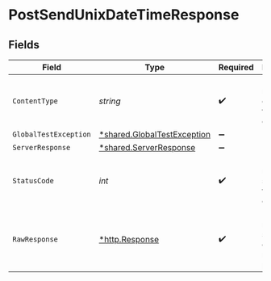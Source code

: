 # PostSendUnixDateTimeResponse


## Fields

| Field                                                                            | Type                                                                             | Required                                                                         | Description                                                                      |
| -------------------------------------------------------------------------------- | -------------------------------------------------------------------------------- | -------------------------------------------------------------------------------- | -------------------------------------------------------------------------------- |
| `ContentType`                                                                    | *string*                                                                         | :heavy_check_mark:                                                               | HTTP response content type for this operation                                    |
| `GlobalTestException`                                                            | [*shared.GlobalTestException](../../../pkg/models/shared/globaltestexception.md) | :heavy_minus_sign:                                                               | 500 Global                                                                       |
| `ServerResponse`                                                                 | [*shared.ServerResponse](../../../pkg/models/shared/serverresponse.md)           | :heavy_minus_sign:                                                               | N/A                                                                              |
| `StatusCode`                                                                     | *int*                                                                            | :heavy_check_mark:                                                               | HTTP response status code for this operation                                     |
| `RawResponse`                                                                    | [*http.Response](https://pkg.go.dev/net/http#Response)                           | :heavy_check_mark:                                                               | Raw HTTP response; suitable for custom response parsing                          |